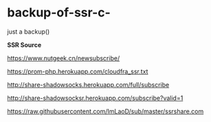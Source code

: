 # backup-of-ssr-c-
just a backup()

**SSR Source**  

https://www.nutgeek.cn/newsubscribe/  

https://prom-php.herokuapp.com/cloudfra_ssr.txt  

http://share-shadowsocks.herokuapp.com/full/subscribe  

http://share-shadowsocksr.herokuapp.com/subscribe?valid=1  

https://raw.githubusercontent.com/ImLaoD/sub/master/ssrshare.com  

